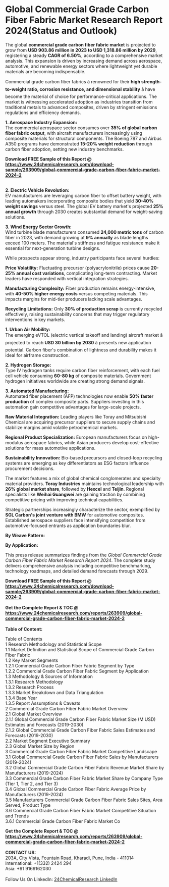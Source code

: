 <h1>Global Commercial Grade Carbon Fiber Fabric Market Research Report 2024(Status and Outlook)</h1><p>The global <strong>commercial grade carbon fiber fabric market</strong> is projected to grow from <strong>USD 903.86 million in 2023 to USD 1,318.86 million by 2029</strong>, registering a steady <strong>CAGR of 6.50%</strong>, according to a comprehensive market analysis. This expansion is driven by increasing demand across aerospace, automotive, and renewable energy sectors where lightweight yet durable materials are becoming indispensable.</p><p>Commercial grade carbon fiber fabrics â renowned for their <strong>high strength-to-weight ratio, corrosion resistance, and dimensional stability</strong> â have become the material of choice for performance-critical applications. The market is witnessing accelerated adoption as industries transition from traditional metals to advanced composites, driven by stringent emissions regulations and efficiency demands.</p><p><strong>1. Aerospace Industry Expansion:</strong><br>
The commercial aerospace sector consumes over <strong>35% of global carbon fiber fabric output</strong>, with aircraft manufacturers increasingly using composite materials for structural components. The Boeing 787 and Airbus A350 programs have demonstrated <strong>15-20% weight reduction</strong> through carbon fiber adoption, setting new industry benchmarks.</p><div><b>Download FREE Sample of this Report @ 
            <a href="https://www.24chemicalresearch.com/download-sample/263909/global-commercial-grade-carbon-fiber-fabric-market-2024-2">
            https://www.24chemicalresearch.com/download-sample/263909/global-commercial-grade-carbon-fiber-fabric-market-2024-2</a></b></div><br><p><strong>2. Electric Vehicle Revolution:</strong><br>
EV manufacturers are leveraging carbon fiber to offset battery weight, with leading automakers incorporating composite bodies that yield <strong>30-40% weight savings</strong> versus steel. The global EV battery market's projected <strong>25% annual growth</strong> through 2030 creates substantial demand for weight-saving solutions.</p><p><strong>3. Wind Energy Sector Growth:</strong><br>
Wind turbine blade manufacturers consumed <strong>24,000 metric tons</strong> of carbon fiber in 2023, with demand growing at <strong>9% annually</strong> as blade lengths exceed 100 meters. The material's stiffness and fatigue resistance make it essential for next-generation turbine designs.</p><p>While prospects appear strong, industry participants face several hurdles:</p><p><strong>Price Volatility:</strong> Fluctuating precursor (polyacrylonitrile) prices cause <strong>20-25% annual cost variations</strong>, complicating long-term contracting. Market leaders have responded with vertical integration strategies.</p><p><strong>Manufacturing Complexity:</strong> Fiber production remains energy-intensive, with <strong>40-50% higher energy costs</strong> versus competing materials. This impacts margins for mid-tier producers lacking scale advantages.</p><p><strong>Recycling Limitations:</strong> Only <strong>30% of production scrap</strong> is currently recycled effectively, raising sustainability concerns that may trigger regulatory interventions in key markets.</p><p><strong>1. Urban Air Mobility:</strong><br>
The emerging eVTOL (electric vertical takeoff and landing) aircraft market â projected to reach <strong>USD 30 billion by 2030</strong> â presents new application potential. Carbon fiber's combination of lightness and durability makes it ideal for airframe construction.</p><p><strong>2. Hydrogen Storage:</strong><br>
Type IV hydrogen tanks require carbon fiber reinforcement, with each fuel cell vehicle consuming <strong>60-80 kg</strong> of composite materials. Government hydrogen initiatives worldwide are creating strong demand signals.</p><p><strong>3. Automated Manufacturing:</strong><br>
Automated fiber placement (AFP) technologies now enable <strong>50% faster production</strong> of complex composite parts. Suppliers investing in this automation gain competitive advantages for large-scale projects.</p><p><strong>Raw Material Integration:</strong> Leading players like Toray and Mitsubishi Chemical are acquiring precursor suppliers to secure supply chains and stabilize margins amid volatile petrochemical markets.</p><p><strong>Regional Product Specialization:</strong> European manufacturers focus on high-modulus aerospace fabrics, while Asian producers develop cost-effective solutions for mass automotive applications.</p><p><strong>Sustainability Innovation:</strong> Bio-based precursors and closed-loop recycling systems are emerging as key differentiators as ESG factors influence procurement decisions.</p><p>The market features a mix of global chemical conglomerates and specialty material providers. <strong>Toray Industries</strong> maintains technological leadership with <strong>26% global market share</strong>, followed by <strong>Hexcel</strong> and <strong>Teijin</strong>. Regional specialists like <strong>Weihai Guangwei</strong> are gaining traction by combining competitive pricing with improving technical capabilities.</p><p>Strategic partnerships increasingly characterize the sector, exemplified by <strong>SGL Carbon's joint venture with BMW</strong> for automotive composites. Established aerospace suppliers face intensifying competition from automotive-focused entrants as application boundaries blur.</p><p><strong>By Weave Pattern:</strong></p><p><strong>By Application:</strong></p><p>This press release summarizes findings from the <em>Global Commercial Grade Carbon Fiber Fabric Market Research Report 2024</em>. The complete study delivers comprehensive analysis including competitive benchmarking, technology roadmaps, and detailed demand forecasts through 2029.</p><div><b>Download FREE Sample of this Report @ 
            <a href="https://www.24chemicalresearch.com/download-sample/263909/global-commercial-grade-carbon-fiber-fabric-market-2024-2">
            https://www.24chemicalresearch.com/download-sample/263909/global-commercial-grade-carbon-fiber-fabric-market-2024-2</a></b></div><br><div><b>Get the Complete Report & TOC @ 
            <a href="https://www.24chemicalresearch.com/reports/263909/global-commercial-grade-carbon-fiber-fabric-market-2024-2">
            https://www.24chemicalresearch.com/reports/263909/global-commercial-grade-carbon-fiber-fabric-market-2024-2</a></b></div><br>
            <b>Table of Content:</b><p>Table of Contents<br />
1 Research Methodology and Statistical Scope<br />
1.1 Market Definition and Statistical Scope of Commercial Grade Carbon Fiber Fabric<br />
1.2 Key Market Segments<br />
1.2.1 Commercial Grade Carbon Fiber Fabric Segment by Type<br />
1.2.2 Commercial Grade Carbon Fiber Fabric Segment by Application<br />
1.3 Methodology & Sources of Information<br />
1.3.1 Research Methodology<br />
1.3.2 Research Process<br />
1.3.3 Market Breakdown and Data Triangulation<br />
1.3.4 Base Year<br />
1.3.5 Report Assumptions & Caveats<br />
2 Commercial Grade Carbon Fiber Fabric Market Overview<br />
2.1 Global Market Overview<br />
2.1.1 Global Commercial Grade Carbon Fiber Fabric Market Size (M USD) Estimates and Forecasts (2019-2030)<br />
2.1.2 Global Commercial Grade Carbon Fiber Fabric Sales Estimates and Forecasts (2019-2030)<br />
2.2 Market Segment Executive Summary<br />
2.3 Global Market Size by Region<br />
3 Commercial Grade Carbon Fiber Fabric Market Competitive Landscape<br />
3.1 Global Commercial Grade Carbon Fiber Fabric Sales by Manufacturers (2019-2024)<br />
3.2 Global Commercial Grade Carbon Fiber Fabric Revenue Market Share by Manufacturers (2019-2024)<br />
3.3 Commercial Grade Carbon Fiber Fabric Market Share by Company Type (Tier 1, Tier 2, and Tier 3)<br />
3.4 Global Commercial Grade Carbon Fiber Fabric Average Price by Manufacturers (2019-2024)<br />
3.5 Manufacturers Commercial Grade Carbon Fiber Fabric Sales Sites, Area Served, Product Type<br />
3.6 Commercial Grade Carbon Fiber Fabric Market Competitive Situation and Trends<br />
3.6.1 Commercial Grade Carbon Fiber Fabric Market Co</p><div><b>Get the Complete Report & TOC @ 
            <a href="https://www.24chemicalresearch.com/reports/263909/global-commercial-grade-carbon-fiber-fabric-market-2024-2">
            https://www.24chemicalresearch.com/reports/263909/global-commercial-grade-carbon-fiber-fabric-market-2024-2</a></b></div><br><b>CONTACT US:</b><br>
            203A, City Vista, Fountain Road, Kharadi, Pune, India - 411014<br>
            International: +1(332) 2424 294<br>
            Asia: +91 9169162030 <br><br>
            Follow Us On LinkedIn: <a href="https://www.linkedin.com/company/24chemicalresearch/">24ChemicalResearch LinkedIn</a>